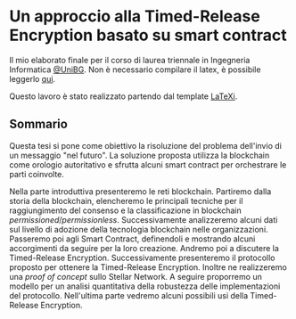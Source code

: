 Un approccio alla Timed-Release Encryption basato su smart contract
======
Il mio elaborato finale per il corso di laurea triennale in Ingegneria Informatica [@UniBG](https://www.unibg.it/).
Non è necessario compilare il latex, è possibile leggerlo [qui](tesi.pdf).

Questo lavoro è stato realizzato partendo dal template [LaTeXi](http://poros.github.io/LaTeXi/).

## Sommario
Questa tesi si pone come obiettivo la risoluzione del problema
dell'invio di un messaggio "nel futuro". La soluzione proposta
utilizza la blockchain come orologio autoritativo e sfrutta alcuni
smart contract per orchestrare le parti coinvolte.

Nella parte introduttiva presenteremo le reti blockchain.
Partiremo dalla storia della blockchain, elencheremo le principali tecniche per il
raggiungimento del consenso e la classificazione in blockchain
_permissioned_/_permissionless_. Successivamente analizzeremo alcuni dati
sul livello di adozione della tecnologia blockchain nelle organizzazioni.
Passeremo poi agli Smart Contract, definendoli e mostrando alcuni accorgimenti
da seguire per la loro creazione. Andremo poi a discutere la Timed-Release Encryption.
Successivamente presenteremo il protocollo proposto per ottenere la Timed-Release Encryption.
Inoltre ne realizzeremo una _proof of concept_ sullo Stellar Network.
A seguire proporremo un modello per un analisi quantitativa della robustezza
delle implementazioni del protocollo.
Nell'ultima parte vedremo alcuni possibili usi della Timed-Release Encryption.
